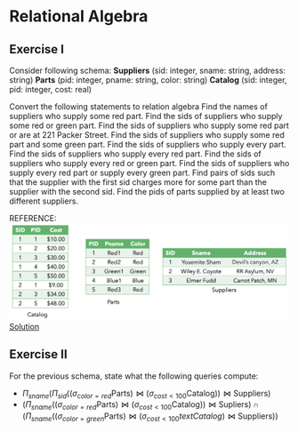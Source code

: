 # Relational Algebra
## Exercise I
Consider following schema:
**Suppliers** (sid: integer, sname: string, address: string)
**Parts** (pid: integer, pname: string, color: string)
**Catalog** (sid: integer, pid: integer, cost: real) 

Convert the following statements to relation algebra
Find the names of suppliers who supply some red part.
Find the sids of suppliers who supply some red or green part.
Find the sids of suppliers who supply some red part or are at 221 Packer Street.
Find the sids of suppliers who supply some red part and some green part.
Find the sids of suppliers who supply every part.
Find the sids of suppliers who supply every red part.
Find the sids of suppliers who supply every red or green part.
Find the sids of suppliers who supply every red part or supply every green part.
Find pairs of sids such that the supplier with the first sid charges more for some part than the supplier with the second sid.
Find the pids of parts supplied by at least two different suppliers.

REFERENCE:
![Reference_table](./ref_table.png)
[Solution](./ex1.pdf)

## Exercise II
For the previous schema, state what the following queries compute:
- $\Pi_{sname}(\Pi_{sid}((\sigma_{color=red} \text{Parts}) \Join (\sigma_{cost<100} \text{Catalog})) \Join \text{Suppliers})$
- $(\Pi_{sname}((\sigma_{color=red} \text{Parts}) \Join (\sigma_{cost<100} \text{Catalog})) \Join \text{Supliers}) \cap (\Pi_{sname} ((\sigma_{color=green} \text{Parts}) \Join (\sigma_{cost<100} text{Catalog}) \Join \text{Suppliers}))$
